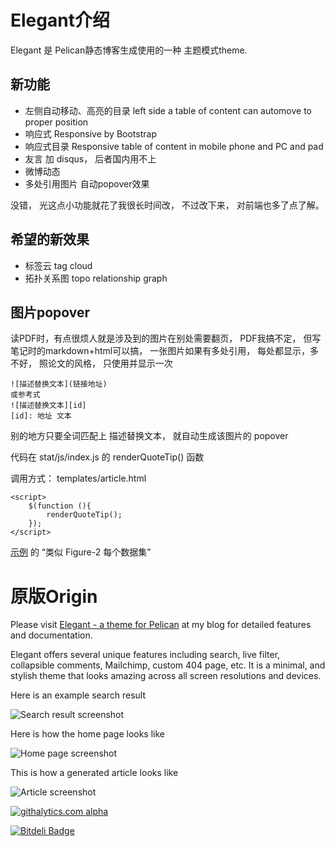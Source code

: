 # Elegant介绍

Elegant 是 Pelican静态博客生成使用的一种 主题模式theme.

## 新功能

- 左侧自动移动、高亮的目录 left side a table of content can automove to proper position
- 响应式 Responsive by Bootstrap
- 响应式目录 Responsive table of content in mobile phone and PC and pad
- 友言 加 disqus， 后者国内用不上
- 微博动态
- 多处引用图片 自动popover效果

没错， 光这点小功能就花了我很长时间改， 不过改下来， 对前端也多了点了解。

## 希望的新效果

- 标签云 tag cloud
- 拓扑关系图 topo relationship graph

## 图片popover

读PDF时，有点很烦人就是涉及到的图片在别处需要翻页， PDF我搞不定， 但写笔记时的markdown+html可以搞， 一张图片如果有多处引用， 每处都显示，多不好， 照论文的风格， 只使用并显示一次

    ![描述替换文本](链接地址)
    或参考式
    ![描述替换文本][id]
    [id]: 地址 文本

别的地方只要全词匹配上 描述替换文本， 就自动生成该图片的 popover

代码在 stat/js/index.js 的 renderQuoteTip() 函数

调用方式： templates/article.html

    <script>
        $(function (){
            renderQuoteTip();
        });
    </script>


[示例](http://blog.zhimind.com/lifetime-aware-regression-model-for-video-popularity.html) 的 “类似 Figure-2 每个数据集”

# 原版Origin
Please visit [Elegant - a theme for Pelican](http://oncrashreboot.com/pelican-elegant) at my blog for detailed features and documentation.

Elegant offers several unique features including search, live filter, collapsible comments, Mailchimp, custom 404 page, etc. It is a minimal, and stylish theme that looks amazing across all screen resolutions and devices.  

Here is an example search result

![Search result screenshot](https://raw.github.com/talha131/pelican-elegant/master/search-result-screenshot.png)

Here is how the home page looks like

![Home page screenshot](https://raw.github.com/talha131/pelican-elegant/master/home-page-screenshot.png)

This is how a generated article looks like

![Article screenshot](https://raw.github.com/talha131/pelican-elegant/master/article-screenshot.png)

[![githalytics.com alpha](https://cruel-carlota.pagodabox.com/c71132a529c1c5d7eb8dc5ea4825a851 "githalytics.com")](http://githalytics.com/talha131/pelican-elegant)

[![Bitdeli Badge](https://d2weczhvl823v0.cloudfront.net/talha131/pelican-elegant/trend.png)](https://bitdeli.com/free "Bitdeli Badge")
